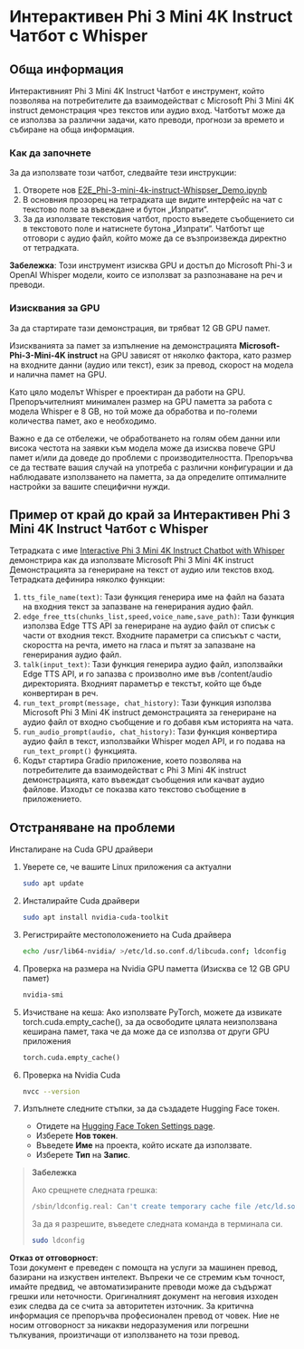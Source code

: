 # Интерактивен Phi 3 Mini 4K Instruct Чатбот с Whisper

## Обща информация

Интерактивният Phi 3 Mini 4K Instruct Чатбот е инструмент, който позволява на потребителите да взаимодействат с Microsoft Phi 3 Mini 4K instruct демонстрация чрез текстов или аудио вход. Чатботът може да се използва за различни задачи, като преводи, прогнози за времето и събиране на обща информация.

### Как да започнете

За да използвате този чатбот, следвайте тези инструкции:

1. Отворете нов [E2E_Phi-3-mini-4k-instruct-Whispser_Demo.ipynb](https://github.com/microsoft/Phi-3CookBook/blob/main/code/06.E2E/E2E_Phi-3-mini-4k-instruct-Whispser_Demo.ipynb)
2. В основния прозорец на тетрадката ще видите интерфейс на чат с текстово поле за въвеждане и бутон „Изпрати“.
3. За да използвате текстовия чатбот, просто въведете съобщението си в текстовото поле и натиснете бутона „Изпрати“. Чатботът ще отговори с аудио файл, който може да се възпроизвежда директно от тетрадката.

**Забележка**: Този инструмент изисква GPU и достъп до Microsoft Phi-3 и OpenAI Whisper модели, които се използват за разпознаване на реч и преводи.

### Изисквания за GPU

За да стартирате тази демонстрация, ви трябват 12 GB GPU памет.

Изискванията за памет за изпълнение на демонстрацията **Microsoft-Phi-3-Mini-4K instruct** на GPU зависят от няколко фактора, като размер на входните данни (аудио или текст), език за превод, скорост на модела и налична памет на GPU.

Като цяло моделът Whisper е проектиран да работи на GPU. Препоръчителният минимален размер на GPU паметта за работа с модела Whisper е 8 GB, но той може да обработва и по-големи количества памет, ако е необходимо.

Важно е да се отбележи, че обработването на голям обем данни или висока честота на заявки към модела може да изисква повече GPU памет и/или да доведе до проблеми с производителността. Препоръчва се да тествате вашия случай на употреба с различни конфигурации и да наблюдавате използването на паметта, за да определите оптималните настройки за вашите специфични нужди.

## Пример от край до край за Интерактивен Phi 3 Mini 4K Instruct Чатбот с Whisper

Тетрадката с име [Interactive Phi 3 Mini 4K Instruct Chatbot with Whisper](https://github.com/microsoft/Phi-3CookBook/blob/main/code/06.E2E/E2E_Phi-3-mini-4k-instruct-Whispser_Demo.ipynb) демонстрира как да използвате Microsoft Phi 3 Mini 4K instruct Демонстрацията за генериране на текст от аудио или текстов вход. Тетрадката дефинира няколко функции:

1. `tts_file_name(text)`: Тази функция генерира име на файл на базата на входния текст за запазване на генерирания аудио файл.
2. `edge_free_tts(chunks_list,speed,voice_name,save_path)`: Тази функция използва Edge TTS API за генериране на аудио файл от списък с части от входния текст. Входните параметри са списъкът с части, скоростта на речта, името на гласа и пътят за запазване на генерирания аудио файл.
3. `talk(input_text)`: Тази функция генерира аудио файл, използвайки Edge TTS API, и го запазва с произволно име във /content/audio директорията. Входният параметър е текстът, който ще бъде конвертиран в реч.
4. `run_text_prompt(message, chat_history)`: Тази функция използва Microsoft Phi 3 Mini 4K instruct демонстрацията за генериране на аудио файл от входно съобщение и го добавя към историята на чата.
5. `run_audio_prompt(audio, chat_history)`: Тази функция конвертира аудио файл в текст, използвайки Whisper модел API, и го подава на `run_text_prompt()` функцията.
6. Кодът стартира Gradio приложение, което позволява на потребителите да взаимодействат с Phi 3 Mini 4K instruct демонстрацията, като въвеждат съобщения или качват аудио файлове. Изходът се показва като текстово съобщение в приложението.

## Отстраняване на проблеми

Инсталиране на Cuda GPU драйвери

1. Уверете се, че вашите Linux приложения са актуални

    ```bash
    sudo apt update
    ```

2. Инсталирайте Cuda драйвери

    ```bash
    sudo apt install nvidia-cuda-toolkit
    ```

3. Регистрирайте местоположението на Cuda драйвера

    ```bash
    echo /usr/lib64-nvidia/ >/etc/ld.so.conf.d/libcuda.conf; ldconfig
    ```

4. Проверка на размера на Nvidia GPU паметта (Изисква се 12 GB GPU памет)

    ```bash
    nvidia-smi
    ```

5. Изчистване на кеша: Ако използвате PyTorch, можете да извикате torch.cuda.empty_cache(), за да освободите цялата неизползвана кеширана памет, така че да може да се използва от други GPU приложения

    ```python
    torch.cuda.empty_cache() 
    ```

6. Проверка на Nvidia Cuda

    ```bash
    nvcc --version
    ```

7. Изпълнете следните стъпки, за да създадете Hugging Face токен.

    - Отидете на [Hugging Face Token Settings page](https://huggingface.co/settings/tokens?WT.mc_id=aiml-137032-kinfeylo).
    - Изберете **Нов токен**.
    - Въведете **Име** на проекта, който искате да използвате.
    - Изберете **Тип** на **Запис**.

> **Забележка**
>
> Ако срещнете следната грешка:
>
> ```bash
> /sbin/ldconfig.real: Can't create temporary cache file /etc/ld.so.cache~: Permission denied 
> ```
>
> За да я разрешите, въведете следната команда в терминала си.
>
> ```bash
> sudo ldconfig
> ```

**Отказ от отговорност**:  
Този документ е преведен с помощта на услуги за машинен превод, базирани на изкуствен интелект. Въпреки че се стремим към точност, имайте предвид, че автоматизираните преводи може да съдържат грешки или неточности. Оригиналният документ на неговия изходен език следва да се счита за авторитетен източник. За критична информация се препоръчва професионален превод от човек. Ние не носим отговорност за никакви недоразумения или погрешни тълкувания, произтичащи от използването на този превод.